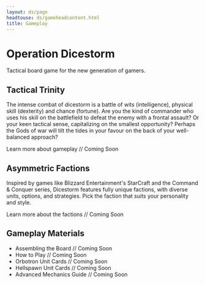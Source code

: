 ```yaml
---
layout: ds/page
headtouse: ds/gameheadcontent.html
title: Gameplay
---
```


# Operation Dicestorm

Tactical board game for the new generation of gamers.


## Tactical Trinity
The intense combat of dicestorm is a battle of wits (intelligence), physical skill (dexterity) and chance (fortune). Are you the kind of commander who uses his skill on the battlefield to defeat the enemy with a frontal assault? Or your keen tactical sense, capitalizing on the smallest opportunity? Perhaps the Gods of war will tilt the tides in your favour on the back of your well-balanced approach?

Learn more about gameplay // Coming Soon

## Asymmetric Factions
Inspired by games like Blizzard Entertainment's StarCraft and the Command & Conquer series, Dicestorm features fully unique factions, with diverse units, options, and strategies. Pick the faction that suits your personality and style.

Learn more about the factions // Coming Soon

## Gameplay Materials
* Assembling the Board // Coming Soon
* How to Play // Coming Soon
* Orbotron Unit Cards // Coming Soon
* Hellspawn Unit Cards // Coming Soon
* Advanced Mechanics Guide // Coming Soon
